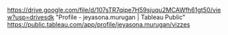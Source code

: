 https://drive.google.com/file/d/107sTR7qipe7H59sjuqu2MCAWfh61gt50/view?usp=drivesdk
"Profile - jeyasona.murugan | Tableau Public" https://public.tableau.com/app/profile/jeyasona.murugan/vizzes
